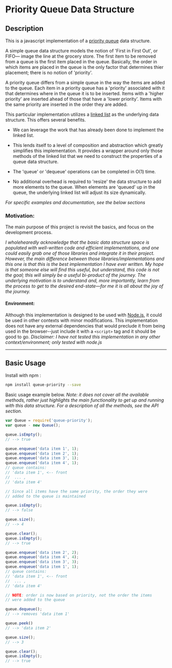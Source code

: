 
# Priority Queue Data Structure

## Description

This is a javascript implementation of a
[priority queue](http://en.wikipedia.org/wiki/Priority_queue)
data structure.

A simple queue data structure models the notion of 'First in First Out', or
FIFO&mdash; image the line at the grocery store.  The first item to be removed
from a queue is the first item placed in the queue.  Basically, the order in
which items are placed in the queue is the only factor that determines thier
placement; there is no notion of 'priority'.

A priority queue differs from a simple queue in the way the items are added to
the queue.  Each item in a priority queue has a 'priority' associated with it
that determines where in the queue it is to be inserted.  Items with a 'higher
priority' are inserted ahead of those that have a 'lower priority'.  Items with
the same priority are inserted in the order they are added.

This particular implementation utilizes a
[linked list](https://www.npmjs.com/package/dbly-linked-list) as the
underlying data structure.  This offers several benefits.

* We can leverage the work that has already been done to implement the
  linked list.

* This lends itself to a level of composition and abstraction which greatly
  simplifies this implementation.  It provides a wrapper around only those
  methods of the linked list that we need to construct the properties of a
  queue data structure.

* The 'queue' or 'dequeue' operations can be completed in O(1) time.

* No additional overhead is required to 'resize' the data structure to add
  more elements to the queue.  When elements are 'queued' up in the queue, the
  underlying linked list will adjust its size dynamically.

*For specific examples and documentation, see the below sections*

### Motivation:

The main purpose of this project is revisit the basics, and focus on the
development process.

*I wholehearedly acknowledge that the basic data structure space is populated
with well-written code and efficient implementations, and one could easily grab
one of those libraries and integrate it in their project.  However, the main
difference between those libraries/implementations and this one is that this is
the best implementation I have ever written.  My hope is that someone else will
find this useful, but understand, this code is not the goal; this will simply
be a useful bi-product of the journey.  The underlying motivation is to
understand and, more importantly, learn from the process to get to the desired
end-state&mdash;for me it is all about the joy of the journey.*

#### Environment:

Although this implementation is designed to be used with
[Node.js](http://www.nodejs.org), it could be used in other contexts with minor
modifications.  This implementation does not have any external dependencies
that would preclude it from being used in the browser--just include it with a
`<script>` tag and it should be good to go.  _Disclaimer: I have not tested
this implementation in any other context/environment; only tested with node.js_

----

## Basic Usage

Install with npm :

```bash
npm install queue-priority --save
```
Basic usage example below.  _Note: it does not cover all the available
methods, rather just highlights the main functionality to get up and running
with this data structure. For a description of all the methods, see the
API section._

```javascript
var Queue = require('queue-priority');
var queue - new Queue();

queue.isEmpty();
// --> true

queue.enqueue('data item 1', 1);
queue.enqueue('data item 2', 1);
queue.enqueue('data item 3', 1);
queue.enqueue('data item 4', 1);
// queue contains:
// 'data item 1', <-- front
//  ... ,
// 'data item 4'

// Since all items have the same priority, the order they were
// added to the queue is maintained

queue.isEmpty();
// --> false

queue.size();
// --> 4

queue.clear();
queue.isEmpty();
// --> true

queue.enqueue('data item 2', 2);
queue.enqueue('data item 4', 4);
queue.enqueue('data item 3', 3);
queue.enqueue('data item 1', 1);
// queue contains:
// 'data item 1', <-- front
//  ... ,
// 'data item 4'

// NOTE: order is now based on priority, not the order the items
// were added to the queue

queue.dequeue();
// --> removes 'data item 1'

queue.peek()
// --> 'data item 2'

queue.size();
// --> 3

queue.clear();
queue.isEmpty();
// --> true
```
